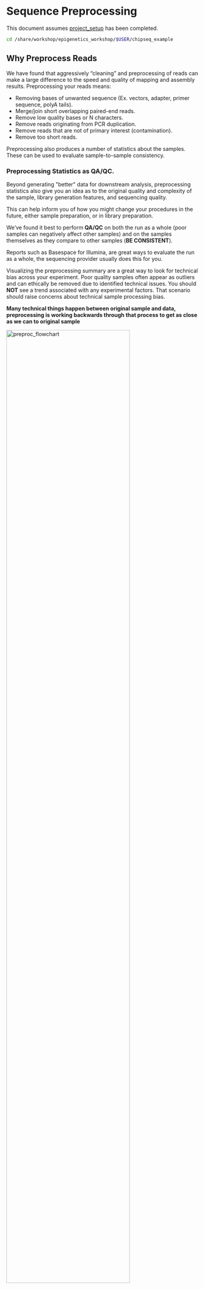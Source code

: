 # Sequence Preprocessing

This document assumes [project_setup](./00-project_setup.md) has been completed.

```bash
cd /share/workshop/epigenetics_workshop/$USER/chipseq_example
```

## Why Preprocess Reads

We have found that aggressively “cleaning” and preprocessing of reads can make a large difference to the speed and quality of mapping and assembly results. Preprocessing your reads means:

  * Removing bases of unwanted sequence (Ex. vectors, adapter, primer sequence, polyA tails).
  * Merge/join short overlapping paired-end reads.
  * Remove low quality bases or N characters.
  * Remove reads originating from PCR duplication.
  * Remove reads that are not of primary interest (contamination).
  * Remove too short reads.

Preprocessing also produces a number of statistics about the samples. These can be used to evaluate sample-to-sample consistency.

### Preprocessing Statistics as QA/QC.

Beyond generating "better" data for downstream analysis, preprocessing statistics also give you an idea as to the original quality and complexity of the sample, library generation features, and sequencing quality.

This can help inform you of how you might change your procedures in the future, either sample preparation, or in library preparation.

We’ve found it best to perform __QA/QC__ on both the run as a whole (poor samples can negatively affect other samples) and on the samples themselves as they compare to other samples (**BE CONSISTENT**).

Reports such as Basespace for Illumina, are great ways to evaluate the run as a whole, the sequencing provider usually does this for you.  

Visualizing the preprocessing summary are a great way to look for technical bias across your experiment. Poor quality samples often appear as outliers and can ethically be removed due to identified technical issues. You should **NOT** see a trend associated with any experimental factors. That scenario should raise concerns about technical sample processing bias.

**Many technical things happen between original sample and data, preprocessing is working backwards through that process to get as close as we can to original sample**

<img src="preproc_figures/preproc_flowchart.png" alt="preproc_flowchart" width="80%"/>

### An ChIPseq/ATACseq Preprocessing Workflow

1. Raw data stats.
1. Remove contaminants (at least PhiX).
1. Remove PCR duplicates.
1. Overlapping paired end reads and remove adapters (overhangs).
1. Trim off all 'N' bases.
1. Trim sequences (5’ and 3’) by quality score (I like Q20).
1. Cleanup.
  * Remove any reads that are less then the minimum length parameter.
  * Produce preprocessing statistics.

## HTStream Streamed Preprocessing of Sequence Data

HTStream is a suite of preprocessing applications for high throughput sequencing data (ex. Illumina). A fast C++ implementation, designed with discreet functionality that can be pipelined together using standard Unix piping.

Benefits Include:
  * No intermediate files, reducing storage footprint.
  * Reduced I/O, files are only read in and written out once to disk.
  * Handles both single end and paired end reads at the same time.
  * Applications process reads at the same time allowing for process parallelization.
  * Built on top of mature C++ Boost libraries to reduce bugs and memory leaks.
  * Designed following the philosophy of [Program Design in the UNIX Environment](https://onlinelibrary.wiley.com/doi/abs/10.1002/j.1538-7305.1984.tb00055.x).
  * Works with native Unix/Linux applications such as grep/sed/awk etc.
  * Can build a custom preprocessing pipeline to fit the specific expectation of the data.
  * A single JSON output per sample detailing the preprocessing statistics from each application.

HTStream achieves these benefits by using a tab delimited intermediate format that allows for streaming from application to application. This streaming creates some awesome efficiencies when preprocessing HTS data and makes it fully interoperable with other standard Linux tools.

### HTStream applications

HTStream includes the following applications:

hts_AdapterTrimmer: Identify and remove adapter sequences.  
hts_CutTrim: Discreet 5' and/or 3' basepair trimming.  
hts_LengthFilter: Remove reads outside of min and/or max length.  
hts_NTrimmer: Extract the longest subsequence with no Ns.    
hts_Overlapper: Overlap paired end reads, removing adapters when present.  
hts_PolyATTrim: Identify and remove polyA/T sequence.  
hts_Primers: Identify and optionally remove 5' and/or 3' primer sequence.  
hts_QWindowTrim: 5' and/or 3' quality score base trimming using windows.  
hts_SeqScreener: Identify and remove/keep/count contaminants (default phiX).  
hts_Stats: Compute read stats.  
hts_SuperDeduper: Identify and remove PCR duplicates.  

The source code and pre-compiled binaries for Linux can be downloaded and installed [from the GitHub repository](https://github.com/s4hts/HTStream).

HTStream is also avaiable on [Bioconda](https://bioconda.github.io/), and there is even an image on [Docker Hub](https://hub.docker.com/r/dzs74/htstream).

HTStream was designed to be extensible. We continue to add new preprocessing routines and welcome contributions from collaborators.

If you encounter any bugs or have suggestions for improvement, please post them to [issues](https://github.com/s4hts/HTStream/issues).

# HTStream Setup for our Project

## Example, running HTStream

Let's run the first step of our HTStream preprocessing pipeline, which is always to gather basic stats on the read files. For now, we're only going to run one sample through the pipeline.

When building a new pipeline, it is almost always a good idea to use a small subset of the data in order to speed up development. A small sample of reads will take seconds to process and help you identify problems that may have only been apparent after hours of waiting for the full data set to process.

1. Let's start by first taking a small subsample of reads, so that our trial run through the pipeline goes really quickly.

    ```bash
    cd /share/workshop/epigenetics_workshop/$USER/chipseq_example
    mkdir HTS_testing
    cd HTS_testing
    pwd
    ```

    * *Why run ```pwd``` here?*

    Then create a small dataset.

    ```bash
    zcat ../00-RawData/JLDY037E/JLDY037E_S5_L005_R1_001.fastq.gz | head -400000 | gzip > JLDY037E.subset_R1.fastq.gz
    zcat ../00-RawData/JLDY037E/JLDY037E_S5_L005_R2_001.fastq.gz | head -400000 | gzip > JLDY037E.subset_R2.fastq.gz
    ls
    ```

    So we ```zcat``` (uncompress and send to stdout), pipe ```|```  to ```head``` (param -400000) then pipe to ```gzip``` to recompress and name our files subset.

    * *How many reads are we going to analyze in our subset?*

1. Now we'll run our first preprocessing step ```hts_Stats```, first loading the module and then looking at help.

    ```bash
    cd /share/workshop/epigenetics_workshop/$USER/chipseq_example/HTS_testing
    module load htstream
    hts_Stats --help
    ```

    * *What version of hts_Stats is loaded?*


1. Now lets run ```hts_Stats``` and look at the output.

    ```bash
    hts_Stats -1 JLDY037E.subset_R1.fastq.gz \
              -2 JLDY037E.subset_R2.fastq.gz \
              -L JLDY037E.stats.json > out.tab
    ```

    * *What happens if you run hts_Stats without piping output to out.tab?*

    * *Can you think of a way to view the output from hts_Stats in less without creating out.tab?*

    By default, all HTS apps output tab formatted files to the stdout.

    Take a look at the output (remember ```q``` quits):
    ```bash
    less out.tab
    ```

    The output was difficult to understand, lets try without line wrapping (note that you can also type ```-S``` from within ```less``` if you forget). Scroll with the arrow keys, left, right, up, and down.
    ```bash
    less -S out.tab
    ```

    And delete out.tab since we are done with it:
    ```bash
    rm out.tab
    ```

    Remember how this output looks, we will revisit it later.

1. Now lets change the command slightly.
    ```bash
    hts_Stats -1 JLDY037E.subset_R1.fastq.gz \
              -2 JLDY037E.subset_R2.fastq.gz \
              -L JLDY037E.stats.json -f JLDY037E.stats
    ```

    * *What parameters did we use, what do they do?*

    Lets take a look at the output of stats

    ```bash
    ls -lah
    ```

    <div class="output">msettles@tadpole:/share/workshop/epigenetics_workshop/msettles/chipseq_example/HTS_testing$     ls -lah
    total 32M
    drwxrwsr-x 2 msettles epigenetics    7 Nov 29 21:22 .
    drwxrwsr-x 7 msettles epigenetics    8 Nov 29 21:16 ..
    -rw-rw-r-- 1 msettles epigenetics  60K Nov 29 21:22 JLDY037E.stats.json
    -rw-rw-r-- 1 msettles epigenetics 7.2M Nov 29 21:22 JLDY037E.stats_R1.fastq.gz
    -rw-rw-r-- 1 msettles epigenetics 8.8M Nov 29 21:22 JLDY037E.stats_R2.fastq.gz
    -rw-rw-r-- 1 msettles epigenetics 7.2M Nov 29 21:20 JLDY037E.subset_R1.fastq.gz
    -rw-rw-r-- 1 msettles epigenetics 8.8M Nov 29 21:20 JLDY037E.subset_R2.fastq.gz
    </div>

    * *Which files were generated from hts\_Stats?*

1. Lets look at the file JLDY037E.stats\.json*

    ```bash
    cat JLDY037E.stats.json
    ```

    The logs generated by htstream are in [JSON](https://en.wikipedia.org/wiki/JSON) format, like a database format but meant to be readable.


## Next lets screen out PhiX, the Illumina control

1. First, view the help documentation for hts_SeqScreener

    ```bash
    cd /share/workshop/epigenetics_workshop/$USER/chipseq_example/HTS_testing
    hts_SeqScreener -h
    ```

    * *What parameters are needed to:
        1. provide a reference to hts_SeqScreener and
        2. count, and not screen occurrences?*

1. Run HTStream on the small test set.

    ```bash
    hts_SeqScreener -1 JLDY037E.subset_R1.fastq.gz \
                    -2 JLDY037E.subset_R2.fastq.gz \
                    -r -L JLDY037E.phix.json -f JLDY037E.phix
    ```

    * *Which files were generated from hts\_SeqScreener?*

    * *Lets look at the file JLDY037E.phix.json?*

    * *What do you notice about the JLDY037E.phix.json?*

    * *How many reads were identified as phix?*

### Stream multiple applications together.

The power of HTStream is the ability to stream reads through multiple programs using pipes. By streaming reads through programs, processing will be much quicker because each read is read in only once and written out only once. This approach also uses significantly less storage as there are no intermediate files. HTStream can do this by streaming a tab-delimited format called tab6.

Single end reads are 3 columns:

`read1id  read1seq  read1qual`

Paired end reads are 6 columns:

`read1id  read1seq  read1qual  read2id  read2seq  read2qual`

1. So lets first run hts_Stats and then hts_SeqScreener in a streamed fashion.

    ```bash
    cd /share/workshop/epigenetics_workshop/$USER/chipseq_example/HTS_testing

    hts_Stats -1 JLDY037E.subset_R1.fastq.gz \
              -2 JLDY037E.subset_R2.fastq.gz \
              -L JLDY037E.streamed.json |
    hts_SeqScreener -A JLDY037E.streamed.json \
              -f JLDY037E.streamed
    ```

    Note the pipe, ```|```, between the two applications!

    **Questions**
    * *What new parameters did we use here?*

    * *What parameter is SeqScreener using that specifies how reads are input?*

    * *Lets look at the file JLDY037E.streamed.json?*


## A ChIPseq preprocessing pipeline

1. hts_Stats: get stats on *input* raw reads
1. hts_SeqScreener: screen out (remove) phiX
1. hts_SuperDeduper: identify and remove PCR duplicates
1. hts_AdapterTrimmer: identify and remove adapter sequence
1. hts_NTrimmer: trim to remove any remaining N characters
1. hts_QWindowTrim: remove poor quality bases
1. hts_LengthFilter: use to remove all reads < 50bp
1. hts_Stats: get stats on *output* cleaned reads


### Why screen for phiX?

PhiX is a common control in Illumina runs, and facilities may not tell you if/when PhiX has been spiked in. Since it does not have a barcode, in theory should not be in your data.

However:
* When we know PhiX has been spiked in, we find sequence every time.
    * [update] When dual matched barcodes are used, then almost zero phiX reads are identified.
* When I know PhiX has not been spiked in, I do not find sequence

For RNAseq and variant analysis (any mapping based technique) it is not critical to remove, but for sequence assembly it is. Unless you are sequencing PhiX, it is noise, so its better safe than sorry to screen for it every time.

### Removing PCR duplicates with hts_SuperDeduper.

Removing PCR duplicates can be **controversial** for RNAseq, but I'm in favor of it for paired-end data. Duplication rate tells you a lot about the original complexity of each sample and potential impact of sequencing depth.

__**However, I would never do PCR duplicate removal on Single-End reads!**__

Many other read de-duplication algorithms rely on mapping position to identify duplicated reads (although some other reference free methods do exist [https://doi.org/10.1186/s12859-016-1192-5](https://doi.org/10.1186/s12859-016-1192-5)). Reads that are mapped to the same position on the genome probably represent the same original fragment sequenced multiple times (think "technical replicates").

However, this approach requires that there be a reference to map reads against and requires that someone maps them!

hts_SuperDeduper does not require a reference or mapped reads. Instead it uses a small portion of each paired read to identify duplicates. If an identical pattern is identified in multiple reads, extra copies are discarded.


<img src="preproc_figures/SD_eval.png" alt="SD_eval" width="80%"/>



<img src="preproc_figures/SD_performance.png" alt="SD_performance" width="80%"/>

We calculated the Youden Index for every combination tested and the point that acquired the highest index value (as compared to Picard MarkDuplicates) occurred at a start position at basepair 5 and a length of 10bp (20bp total over both reads). Though defaults in hts_SuperDeduper are start position at basepair 10 and a length of 10bp.

### Adapter trimming by overlapping reads.

Consider the three scenarios below

**Insert size > length of the number of cycles**

<img src="preproc_figures/overlap_pairs.png" alt="overlap_pairs" width="80%"/>

hts_AdapterTrimmer product: original pairs

hts_Overlapper product: original pairs

**Insert size < length of the number of cycles (10bp min)**

<img src="preproc_figures/overlap_single.png" alt="overlap_single" width="80%"/>

hts_AdapterTrimmer product: original pairs

hts_Overlapper product: extended, single

**Insert size < length of the read length**

<img src="preproc_figures/overlap_adapter.png" alt="overlap_adapter" width="80%"/>

hts_AdapterTrimmer product: adapter trimmed, pairs

hts_Overlapper product: adapter trimmed, single

Both hts_AdapterTrimmer and hts_Overlapper employ this principle to identify and remove adapters for paired-end reads. For paired-end reads the difference between the two are the output, as overlapper produces single-end reads when the pairs overlap and adapter trimmer keeps the paired end format. For single-end reads, adapter trimmer identifies and removes adapters by looking for the adapter sequence, where overlapper just ignores single-end reads (nothing to overlap).


### Now lets see if we can find evidence of Illumina sequencing adapters in our subset.
Remember that Illumina reads must have P5 and P7 adapters and generally look like this (in R1 orientation):

P5---Read1primer---INSERT---IndexReadprimer--index--P7(rc)

This sequence is P7(rc): ATCTCGTATGCCGTCTTCTGCTTG. It should be at the end of any R1 that contains a full-length adapter sequence.

```bash
cd /share/workshop/epigenetics_workshop/$USER/chipseq_example/HTS_testing
zcat JLDY037E.subset_R1.fastq.gz | grep TCTCGTATGCCGTCTTCTGCTTG
```

* *What did you find?*
* *Do you remember how to count the number of instances?*
* *Roughly, what percentage of this data has adapters?*


### Q-window trimming.

As a sequencing run progresses the quality scores tend to get worse. Quality scores are essentially a guess about the accuracy of a base call, so it is common to trim of the worst quality bases.

<img src="preproc_figures/Qwindowtrim.png" alt="Qwindowtrim" width="80%"/>

This is how reads commonly look, they start at "good" quality, increase to "excellent" and degrade to "poor", with R2 always looking worse (except when they don't) than R1 and get worse as the number of cycles increases.

hts_QWindowTrim trims 5' and/or 3' end of the sequence using a windowing (average quality in window) approach.

### What does all this preprocessing get you

Comparing RNAseq mapping count data with raw and preprocessed reads, as an example.

<img src="preproc_figures/final.png" alt="final" width="40%"/>

### Lets put it all together

```bash
cd /share/workshop/epigenetics_workshop/$USER/chipseq_example/HTS_testing

hts_Stats -L JLDY037E_htsStats.json -N "initial stats" \
    -1 JLDY037E.subset_R1.fastq.gz \
    -2 JLDY037E.subset_R2.fastq.gz | \
hts_SeqScreener -A JLDY037E_htsStats.json -N "screen phix" | \
hts_SuperDeduper -A JLDY037E_htsStats.json -N "remove PCR duplicates" | \
hts_AdapterTrimmer -A JLDY037E_htsStats.json -N "trim adapters" | \
hts_NTrimmer -A JLDY037E_htsStats.json -N "remove any remaining 'N' characters" | \
hts_QWindowTrim -A JLDY037E_htsStats.json -N "quality trim the ends of reads" | \
hts_LengthFilter -A JLDY037E_htsStats.json -N "remove reads < 50bp" \
    -n -m 50 | \
hts_Stats -A JLDY037E_htsStats.json -N "final stats" \
    -f JLDY037E.htstream
```

Note the patterns:
* In the first routine we use -1 and -2 to specify the original reads.
* In the final routine -f fastq prefix to write out new preprocessed reads.
* For the log, we specify -L in the first app to write out to a new log, and then use -A for the second routine onward to append log output, generating a single log file at the end.
* All other parameters are algorithm specific, can review using --help

**Questions**
* *Review the final json output, how many reads do we have left?*

* *Confirm that number by counting the number of reads in the final output files.*

* *How many adapters did we detect, cut off?*

* *How many PCR duplicates were there?*

* *Anything else interesting?*

## Run HTStream on the ChIPSeq Project.

We can now run the preprocessing routine across all samples on the real data using a SLURM script, [hts_preproc.slurm](../../software_scripts/scripts/hts_preproc.slurm), that we should take a look at now.

```bash
cd /share/workshop/epigenetics_workshop/$USER/chipseq_example  # We'll run this from the main directory
wget https://ucdavis-bioinformatics-training.github.io/2020-Epigenetics_Workshop/software_scripts/scripts/hts_preproc.slurm hts_preproc.slurm
less hts_preproc.slurm
```

When you are done, type "q" to exit.

<div class="script">#!/bin/bash

#SBATCH --job-name=htstream # Job name
#SBATCH --nodes=1
#SBATCH --ntasks=9
#SBATCH --time=12:00:00
#SBATCH --mem=15000 # Memory pool for all cores (see also --mem-per-cpu)
#SBATCH --partition=production
#SBATCH --account=epigenetics # cluster account to use for the job
#SBATCH --reservation=epigenetics-workshop# cluster account reservation
#SBATCH --array=1-12
#SBATCH --output=slurm_out/htstream_%A_%a.out # File to which STDOUT will be written
#SBATCH --error=slurm_out/htstream_%A_%a.err # File to which STDERR will be written

start=`date +%s`
echo $HOSTNAME
echo "My SLURM_ARRAY_TASK_ID: " $SLURM_ARRAY_TASK_ID

inpath="00-RawData"

sample=`sed "${SLURM_ARRAY_TASK_ID}q;d" samples.txt | awk -F '\t'  '{print $1}'`
r1=${inpath}/${sample}/${sample}*_R1*.fastq.gz
r2=${inpath}/${sample}/${sample}*_R2*.fastq.gz

outpath='01-HTS_Preproc'
[[ -d ${outpath} ]] || mkdir ${outpath}
[[ -d ${outpath}/${sample} ]] || mkdir ${outpath}/${sample}

echo "SAMPLE: ${sample}"

module load htstream/1.3.2

call="hts_Stats -L ${outpath}/${sample}/${sample}_htsStats.log -1 ${r1} -2 ${r2} -N 'initial Stats' | \
      hts_SeqScreener -A  ${outpath}/${sample}/${sample}_htsStats.log -N 'PhiX check' | \
      hts_SuperDeduper -e 250000 -A  ${outpath}/${sample}/${sample}_htsStats.log -N 'Remove PCR duplicates' | \
      hts_AdapterTrimmer -p 4 -A  ${outpath}/${sample}/${sample}_htsStats.log -N 'Overlap and remove adapters' | \
      hts_NTrimmer -A ${outpath}/${sample}/${sample}_htsStats.log -N 'Remove all Ns' | \
      hts_QWindowTrim -A ${outpath}/${sample}/${sample}_htsStats.log -N 'Quality trim' | \
      hts_LengthFilter -n -m 50 -A ${outpath}/${sample}/${sample}_htsStats.log -N 'Remove too short' | \
      hts_Stats -A ${outpath}/${sample}/${sample}_htsStats.log -F -f ${outpath}/${sample}/${sample} -N 'end Stats'"

echo $call
eval $call

end=`date +%s`
runtime=$((end-start))
echo $runtime
</div>

Double check to make sure that slurm_out and 01-HTS_Preproc directories have been created for output, then after looking at the script, let's run it.

```bash
cd /share/workshop/epigenetics_workshop/$USER/chipseq_example
mkdir -p slurm_out  # -p tells mkdir not to complain if the directory already exists
mkdir -p 01-HTS_Preproc
sbatch hts_preproc.slurm  # moment of truth!
```

We can watch the progress of our task array using the 'squeue' command. Takes about 2:30 hours to process each sample.

```bash
squeue -u $USER  # use your username
```

## Now run HTStream on the ATACseq project

Double check to make sure that slurm_out and 01-HTS_Preproc directories have been created for output, then after looking at the script, let's run it.

```bash
cd /share/workshop/epigenetics_workshop/$USER/atacseq_example
wget https://ucdavis-bioinformatics-training.github.io/2020-Epigenetics_Workshop/software_scripts/scripts/hts_preproc.slurm hts_preproc.slurm

mkdir -p slurm_out  # -p tells mkdir not to complain if the directory already exists
mkdir -p 01-HTS_Preproc
```

**What needs to be changed in the slurm file?**

```bash
sbatch hts_preproc.slurm  # moment of truth!
```

We can watch the progress of our task array using the 'squeue' command. Takes about 1 hour to process each sample.

```bash
squeue -u $USER  # use your username
```

## Quality Assurance - Preprocessing statistics as QA/QC.

Beyond generating "better" data for downstream analysis, cleaning statistics also give you an idea as to the original quality and complexity of the sample, library generation, and sequencing quality.

This can help inform you of how you might change your protocol/procedures in the future, either sample preparation, or in library preparation.

I’ve found it best to perform QA/QC on both the run as a whole (poor samples can affect other samples) and on the samples themselves as they compare to other samples **(BE CONSISTENT!)**.

Reports such as Basespace for Illumina, are great ways to evaluate the run as a whole, the sequencing provider usually does this for you. Plots of the preprocessing summary are a great way to look for technical bias across your experiment. Poor quality samples often appear as outliers and can ethically be removed due to identified technical issues.

1. Let's make sure that all jobs completed successfully.

    Lets first check all the "htstream_%\*.out" and "htstream_%\*.err" files:

    ```bash
    cd /share/workshop/epigenetics_workshop/$USER/chipseq_example
    cat slurm_out/htstream_*.out
    ```

    Look through the output and make sure you don't see any errors. Now do the same for the err files:

    ```bash
    cat slurm_out/htstream_*.err
    ```

    Also, check the output files. First check the number of forward and reverse output files (should be 7 each):

    ```bash
    cd 01-HTS_Preproc
    ls */*R1* | wc -l
    ls */*R2* | wc -l
    ```

    Check the sizes of the files as well. Make sure there are no zero or near-zero size files and also make sure that the size of the files are in the same ballpark as each other:

    ```bash
    ls -lh *
    ```

    **IF** for some reason it didn't finish, is corrupted or you missed the session, please let one of us know and we will help, and you can copy over a completed copy

    ```bash
    #cp -r /share/biocore/workshops/2020_Epigenetics/ChIPseq/HTS_testing /share/workshop/epigenetics_workshop/$USER/chipseq_example/.
    #cp -r /share/biocore/workshops/2020_Epigenetics/ChIPseq/01-HTS_Preproc /share/workshop/epigenetics_workshop/$USER/chipseq_example/.
    ```

1. Let's take a look at the differences in adapter content between the input and output files. First look at the input file:

    ```bash
    cd /share/workshop/epigenetics_workshop/$USER/chipseq_example
    zless 00-RawData/JLDY037E/JLDY037E_S5_L005_R1_001.fastq.gz
    ```

    Let's search for the adapter sequence. Type '/' (a forward slash), and then type **AGATCGGAAGAGCACACGTCTGAACTCCAGTCAC** (the first part of the forward adapter). Press Enter. This will search for the sequence in the file and highlight each time it is found. You can now type "n" to cycle through the places where it is found. When you are done, type "q" to exit. Alternatively, you can use zcat and grep like we did earlier.

    Now look at the output file:

    ```bash
    zless 01-HTS_Preproc/JLDY037E/JLDY037E_R1.fastq.gz
    ```

    If you scroll through the data (using the spacebar), you will see that some of the sequences have been trimmed. Now, try searching for **AGATCGGAAGAGCACACGTCTGAACTCCAGTCAC** again. You shouldn't find it (adapters were trimmed remember), but rarely is anything perfect. You may need to use Control-C to get out of the search and then "q" to exit the 'less' screen.

    Lets grep for the sequence and count occurrences

    ```bash
    zcat  00-RawData/JLDY037E/JLDY037E_S5_L005_R1_001.fastq.gz | grep  AGATCGGAAGAGCACACGTCTGAACTCCAGTCAC | wc -l
    zcat  01-HTS_Preproc/JLDY037E/JLDY037E_R1.fastq.gz | grep  AGATCGGAAGAGCACACGTCTGAACTCCAGTCAC | wc -l
    ```

    * *What is the reduction in adapters found?*

* Perform all the same operations for the ATACseq dataset

If they didn't finish and you need to copy over my copy

```bash
#cp -r /share/biocore/workshops/2020_Epigenetics/ATACseq/01-HTS_Preproc /share/workshop/epigenetics_workshop/$USER/chipseq_example/.
```

1. MultiQC QA/QC Summary of the json files.

Finally lets use [MultiQC](https://multiqc.info/) to generate a summary of our output. Currently MultiQC support for HTStream is in development by Bradley Jenner, and has not been included in the official MultiQC package. If you'd like to try it on your own data, you can find a copy here [https://github.com/bnjenner/MultiQC](https://github.com/bnjenner/MultiQC).

```bash
## Run multiqc to collect statistics and create a report:
cd /share/workshop/epigenetics_workshop/$USER/chipseq_example
module load multiqc/htstream.dev0
mkdir -p 01-HTS-multiqc-report
multiqc -i ChIPseq-cleaning-report -o 01-HTS-ChIPseq-report ./01-HTS_Preproc
```

**Do the same for the ATACseq experiment**

Transfer ChIPseq-cleaning-report_multiqc_report.html and ATACseq-cleaning-report_multiqc_report.html to your computer and open it in a web browser.

Or in case of emergency, download this copy: [ChIPseq-cleaning-report_multiqc_report.html](ChIPseq-cleaning-report_multiqc_report.html) and [HTSMultiQC-cleaning-report_multiqc_report.html](ATACseq-cleaning-report_multiqc_report.html) for the ATACseq

**Questions**
* *Any problematic samples?*

* *Anything else worth discussing?*
